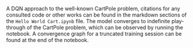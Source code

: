 A DQN approach to the well-known CartPole problem, citations for any consulted code or other works can be found in the markdown sections of the `Hello World Cart.ipynb` file. The model converges to indefinite play-through of the CartPole problem, which can be observed by running the notebook. A convergence graph for a truncated training session can be found at the end of the notebook.
